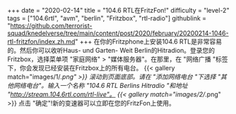 +++
date = "2020-02-14"
title = "104.6 RTL在FritzFon!"
difficulty = "level-2"
tags = ["104.6rtl", "avm", "berlin", "Fritzbox", "rtl-radio"]
githublink = "https://github.com/terrorist-squad/knedelverse/tree/main/content/post/2020/february/20200214-1046-rtl-fritzfon/index.zh.md"
+++
在你的Fritzphone上安装104.6 RTL是非常容易的。然后你可以收听Haus- und Garten- Weit Berlin的Hitradion。登录您的Fritzbox，选择菜单项 "家庭网络" > "媒体服务器"。在那里，在 "网络广播 "标签下，你会发现已经安装在Fritzbox上的所有电台。
{{< gallery match="images/1/*.png" >}}
滚动到页面底部。请在 "添加网络电台 "下选择 "其他网络电台"。输入一个名称 "104.6 RTL Berlins Hitradio "和地址 "http://stream.104.6rtl.com/rtl-live"。
{{< gallery match="images/2/*.png" >}}
点击 "确定"!新的变速器可以立即在您的FritzFon上使用。

